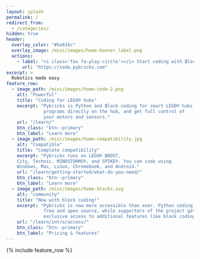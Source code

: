 ```yaml
---
layout: splash
permalink: /
redirect_from:
  - /categories/
hidden: true
header:
  overlay_color: "#5e616c"
  overlay_image: /misc/images/home-banner_label.png
  actions:
    - label: "<i class='fas fa-play-circle'></i> Start coding with Blocks & Python!"
      url: "https://code.pybricks.com"
excerpt: >
  Robotics made easy
feature_row:
  - image_path: /misc/images/home-code-2.png
    alt: "Powerful"
    title: "Coding for LEGO® hubs"
    excerpt: "Pybricks is Python and Block coding for smart LEGO® hubs. Run
              programs directly on the hub, and get full control of
              your motors and sensors."
    url: "/learn/"
    btn_class: "btn--primary"
    btn_label: "Learn more"
  - image_path: /misc/images/home-compatibility.jpg
    alt: "Compatible"
    title: "Complete compatibility"
    excerpt: "Pybricks runs on LEGO® BOOST,
    City, Technic, MINDSTORMS®, and SPIKE®. You can code using
    Windows, Mac, Linux, Chromebook, and Android."
    url: "/learn/getting-started/what-do-you-need/"
    btn_class: "btn--primary"
    btn_label: "Learn more"
  - image_path: /misc/images/home-blocks.svg
    alt: "community"
    title: "Now with block coding!"
    excerpt: "Pybricks is now more accessible than ever. Python coding is
              free and open source, while supporters of the project get
              exclusive access to additional features like block coding."
    url: "/learn/intro/access/"
    btn_class: "btn--primary"
    btn_label: "Pricing & features"      
---
```


{% include feature_row %}
